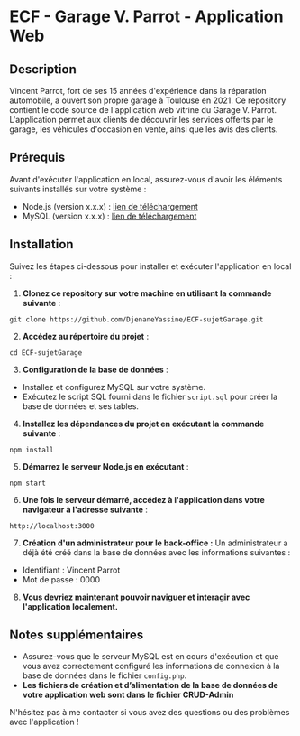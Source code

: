 # ECF - Garage V. Parrot - Application Web

## Description

Vincent Parrot, fort de ses 15 années d'expérience dans la réparation automobile, a ouvert son propre garage à Toulouse en 2021.
Ce repository contient le code source de l'application web vitrine du Garage V. Parrot. L'application permet aux clients de découvrir les services offerts par le garage, les véhicules d'occasion en vente, ainsi que les avis des clients.

## Prérequis

Avant d'exécuter l'application en local, assurez-vous d'avoir les éléments suivants installés sur votre système :

- Node.js (version x.x.x) : [lien de téléchargement](https://nodejs.org/)
- MySQL (version x.x.x) : [lien de téléchargement](https://www.mysql.com/)

## Installation

Suivez les étapes ci-dessous pour installer et exécuter l'application en local :

1. **Clonez ce repository sur votre machine en utilisant la commande suivante** :
```
git clone https://github.com/DjenaneYassine/ECF-sujetGarage.git
```
2. **Accédez au répertoire du projet** :
```
cd ECF-sujetGarage
```

3. **Configuration de la base de données** :

- Installez et configurez MySQL sur votre système.
- Exécutez le script SQL fourni dans le fichier `script.sql` pour créer la base de données et ses tables.

4. **Installez les dépendances du projet en exécutant la commande suivante** :
```
npm install
```

5. **Démarrez le serveur Node.js en exécutant** :
```
npm start
```

6. **Une fois le serveur démarré, accédez à l'application dans votre navigateur à l'adresse suivante** :
```
http://localhost:3000
```
7. **Création d'un administrateur pour le back-office :**
Un administrateur a déjà été créé dans la base de données avec les informations suivantes :
  - Identifiant : Vincent Parrot
  - Mot de passe : 0000

8. **Vous devriez maintenant pouvoir naviguer et interagir avec l'application localement.**


## Notes supplémentaires

- Assurez-vous que le serveur MySQL est en cours d'exécution et que vous avez correctement configuré les informations de connexion à la base de données dans le fichier `config.php`.
- **Les fichiers de création et d’alimentation de la base de données de votre application web sont dans le fichier CRUD-Admin**


N'hésitez pas à me contacter si vous avez des questions ou des problèmes avec l'application !









